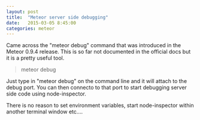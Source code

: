 ```yaml
---
layout: post
title:  "Meteor server side debugging"
date:   2015-03-05 8:45:00
categories: meteor
---
```


Came across the "meteor debug" command that was introduced in the Meteor 0.9.4 release. This is so far not documented in the official docs but it is a pretty useful tool. 

> meteor debug

Just type in "meteor debug" on the command line and it will attach to the debug port. You can then connecto to that port to start debugging server side code using node-inspector. 

There is no reason to set environment variables, start node-inspector within another terminal window etc....

